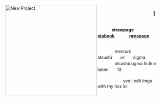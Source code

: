 
<img width="300" height="300" alt="New Project" src="https://github.com/user-attachments/assets/cf367510-1f91-46f0-90f2-97aa8ee6bdd2" align="left" />
<br> 　　　　　　　　　　　　　🍊　　　　　
<br>        　
<br>

　  　　<b>strawpage      　　  　[atabook](https://pseudocidalist.atabook.org/)     　　   　[prnspage](https://en.pronouns.page/@pseudocidalist)</b><br>
    <br>
      
　　　　mercuro　　　　atsushi　　<i>or</i>　　sigma<br>
    　　　　atsushi/sigma fictkin　　 　taken　　13<br>
        <br>
　　　　　　yes i edit imgs with my hcs lol
  
